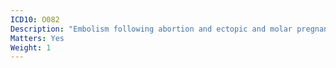 ```yaml
---
ICD10: O082
Description: "Embolism following abortion and ectopic and molar pregnancy"
Matters: Yes
Weight: 1
---
```


